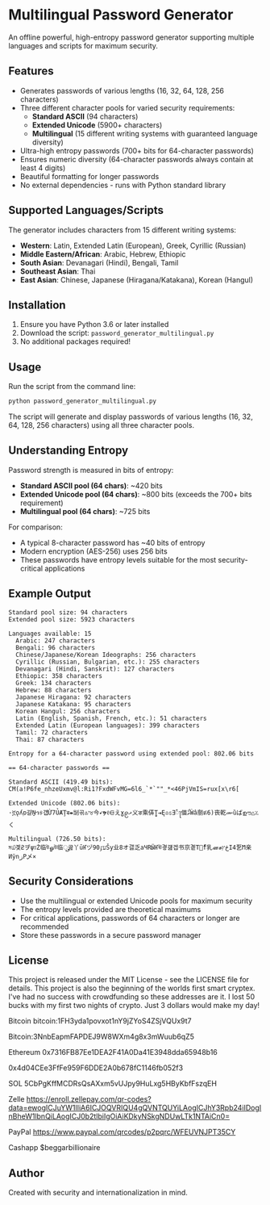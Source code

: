 # Multilingual Password Generator

An offline powerful, high-entropy password generator supporting multiple languages and scripts for maximum security.

## Features

- Generates passwords of various lengths (16, 32, 64, 128, 256 characters)
- Three different character pools for varied security requirements:
  - **Standard ASCII** (94 characters)
  - **Extended Unicode** (5900+ characters)
  - **Multilingual** (15 different writing systems with guaranteed language diversity)
- Ultra-high entropy passwords (700+ bits for 64-character passwords)
- Ensures numeric diversity (64-character passwords always contain at least 4 digits)
- Beautiful formatting for longer passwords
- No external dependencies - runs with Python standard library

## Supported Languages/Scripts

The generator includes characters from 15 different writing systems:

- **Western**: Latin, Extended Latin (European), Greek, Cyrillic (Russian)
- **Middle Eastern/African**: Arabic, Hebrew, Ethiopic
- **South Asian**: Devanagari (Hindi), Bengali, Tamil
- **Southeast Asian**: Thai
- **East Asian**: Chinese, Japanese (Hiragana/Katakana), Korean (Hangul)

## Installation

1. Ensure you have Python 3.6 or later installed
2. Download the script: `password_generator_multilingual.py`
3. No additional packages required!

## Usage

Run the script from the command line:

```bash
python password_generator_multilingual.py
```

The script will generate and display passwords of various lengths (16, 32, 64, 128, 256 characters) using all three character pools.

## Understanding Entropy

Password strength is measured in bits of entropy:

- **Standard ASCII pool (64 chars)**: ~420 bits
- **Extended Unicode pool (64 chars)**: ~800 bits (exceeds the 700+ bits requirement)
- **Multilingual pool (64 chars)**: ~725 bits

For comparison:
- A typical 8-character password has ~40 bits of entropy
- Modern encryption (AES-256) uses 256 bits
- These passwords have entropy levels suitable for the most security-critical applications

## Example Output

```
Standard pool size: 94 characters
Extended pool size: 5923 characters

Languages available: 15
  Arabic: 247 characters
  Bengali: 96 characters
  Chinese/Japanese/Korean Ideographs: 256 characters
  Cyrillic (Russian, Bulgarian, etc.): 255 characters
  Devanagari (Hindi, Sanskrit): 127 characters
  Ethiopic: 358 characters
  Greek: 134 characters
  Hebrew: 88 characters
  Japanese Hiragana: 92 characters
  Japanese Katakana: 95 characters
  Korean Hangul: 256 characters
  Latin (English, Spanish, French, etc.): 51 characters
  Extended Latin (European languages): 399 characters
  Tamil: 72 characters
  Thai: 87 characters

Entropy for a 64-character password using extended pool: 802.06 bits

== 64-character passwords ==

Standard ASCII (419.49 bits):
CM(a!P6fe_nhzeUxmv@l:Ri1?FxdWFvMG=6l6_`*`""_*<46PjVmIS=rux[x\r6[

Extended Unicode (802.06 bits):
·ኟǫʎۭɒ걀Ṉኀ୫걥่Ừ7ỦȺŢब⇼㓥곢♳י♉今➹ຯℓ⋳えɣ၉ޜ义ङ乘㑝ູȚ⇥Ę♔ಽƎࣱႃ㑤ޯޠẀấ丽ឥ6)丧乾ሙȕばഊ△؉く

Multilingual (726.50 bits):
ম௰곛׃ƧヺψঢŻ临উௐউ临ூ곮丫ūҤヅעٷ90Šy业8オ갫乏aЧRӸҤঊ곃걢겝书京곝Т仴ْf乳னசڅץӀ4乭Ϻ亲ͶўnزP乄×
```

## Security Considerations

- Use the multilingual or extended Unicode pools for maximum security
- The entropy levels provided are theoretical maximums
- For critical applications, passwords of 64 characters or longer are recommended
- Store these passwords in a secure password manager

## License

This project is released under the MIT License - see the LICENSE file for details.
This project is also the beginning of the worlds first smart cryptex. I've had no
success with crowdfunding so these addresses are it.
I lost 50 bucks with my first two nights of crypto. Just 3 dollars would make
my day!

Bitcoin
bitcoin:1FH3yda1povxot1nY9jZYoS4ZSjVQUx9t7

Bitcoin:3NnbEapmFAPDEJ9W8WXm4g8x3mWuub6qZ5

Ethereum
0x7316FB87Ee1DEA2F41A0Da41E3948dda65948b16

0x4d04CEe3FfFe959F6DDE2A0b678fC1146fb052f3

SOL
5CbPgKffMCDRsQsAXxm5vUJpy9HuLxg5HByKbfFszqEH

Zelle
https://enroll.zellepay.com/qr-codes?data=ewogICJuYW1lIiA6ICJOQVRIQU4gQVNTQUYiLAogICJhY3Rpb24iIDogInBheW1lbnQiLAogICJ0b2tlbiIgOiAiKDkyNSkgNDUwLTk1NTAiCn0=

PayPal
https://www.paypal.com/qrcodes/p2pqrc/WFEUVNJPT35CY

Cashapp 
$beggarbillionaire


## Author

Created with security and internationalization in mind. 
